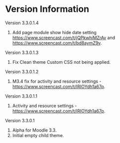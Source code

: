 Version Information
===================
Version 3.3.0.1.4
  1. Add page module show hide date setting https://www.screencast.com/t/jQPkwhiMZrAv and https://www.screencast.com/t/bd8aymZ9v.

Version 3.3.0.1.3
  1. Fix Clean theme Custom CSS not being applied.

Version 3.3.0.1.2
  1. M3.4 fix for activity and resource settings - https://www.screencast.com/t/IRIOYdh1a67p.

Version 3.3.0.1.1
  1. Activity and resource settings - https://www.screencast.com/t/IRIOYdh1a67p.

Version 3.3.0.1
  1. Alpha for Moodle 3.3.
  2. Initial empty child theme.
